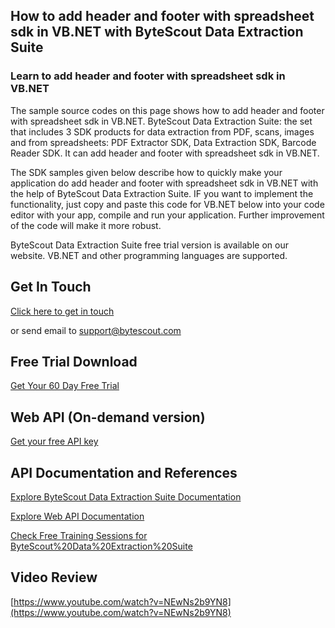 ## How to add header and footer with spreadsheet sdk in VB.NET with ByteScout Data Extraction Suite

### Learn to add header and footer with spreadsheet sdk in VB.NET

The sample source codes on this page shows how to add header and footer with spreadsheet sdk in VB.NET. ByteScout Data Extraction Suite: the set that includes 3 SDK products for data extraction from PDF, scans, images and from spreadsheets: PDF Extractor SDK, Data Extraction SDK, Barcode Reader SDK. It can add header and footer with spreadsheet sdk in VB.NET.

The SDK samples given below describe how to quickly make your application do add header and footer with spreadsheet sdk in VB.NET with the help of ByteScout Data Extraction Suite. IF you want to implement the functionality, just copy and paste this code for VB.NET below into your code editor with your app, compile and run your application. Further improvement of the code will make it more robust.

ByteScout Data Extraction Suite free trial version is available on our website. VB.NET and other programming languages are supported.

## Get In Touch

[Click here to get in touch](https://bytescout.zendesk.com/hc/en-us/requests/new?subject=ByteScout%20Data%20Extraction%20Suite%20Question)

or send email to [support@bytescout.com](mailto:support@bytescout.com?subject=ByteScout%20Data%20Extraction%20Suite%20Question) 

## Free Trial Download

[Get Your 60 Day Free Trial](https://bytescout.com/download/web-installer?utm_source=github-readme)

## Web API (On-demand version)

[Get your free API key](https://pdf.co/documentation/api?utm_source=github-readme)

## API Documentation and References

[Explore ByteScout Data Extraction Suite Documentation](https://bytescout.com/documentation/index.html?utm_source=github-readme)

[Explore Web API Documentation](https://pdf.co/documentation/api?utm_source=github-readme)

[Check Free Training Sessions for ByteScout%20Data%20Extraction%20Suite](https://academy.bytescout.com/)

## Video Review

[https://www.youtube.com/watch?v=NEwNs2b9YN8](https://www.youtube.com/watch?v=NEwNs2b9YN8)